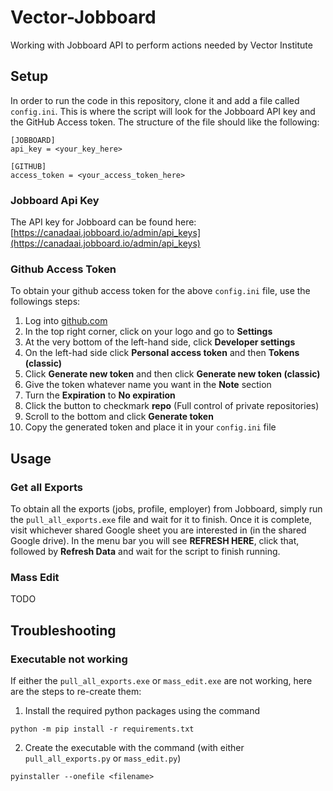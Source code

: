 # Vector-Jobboard
Working with Jobboard API to perform actions needed by Vector Institute

## Setup
In order to run the code in this repository, clone it and add a file called `config.ini`. This is where the script will look for the Jobboard API key and the GitHub Access token. The structure of the file should like the following:

```
[JOBBOARD]
api_key = <your_key_here>

[GITHUB]
access_token = <your_access_token_here>
```

### Jobboard Api Key
The API key for Jobboard can be found here: [https://canadaai.jobboard.io/admin/api_keys](https://canadaai.jobboard.io/admin/api_keys)

### Github Access Token
To obtain your github access token for the above `config.ini` file, use the followings steps:
1. Log into [github.com](https://github.com)
2. In the top right corner, click on your logo and go to **Settings**
3. At the very bottom of the left-hand side, click **Developer settings**
4. On the left-had side click **Personal access token** and then **Tokens (classic)**
5. Click **Generate new token** and then click **Generate new token (classic)**
6. Give the token whatever name you want in the **Note** section
7. Turn the **Expiration** to **No expiration**
8. Click the button to checkmark **repo** (Full control of private repositories)
9. Scroll to the bottom and click **Generate token**
10. Copy the generated token and place it in your `config.ini` file

## Usage
### Get all Exports
To obtain all the exports (jobs, profile, employer) from Jobboard, simply run the `pull_all_exports.exe` file and wait for it to finish. Once it is complete, visit whichever shared Google sheet you are interested in (in the shared Google drive). In the menu bar you will see **REFRESH HERE**, click that, followed by **Refresh Data** and wait for the script to finish running. 

### Mass Edit
TODO

## Troubleshooting
### Executable not working
If either the `pull_all_exports.exe` or `mass_edit.exe` are not working, here are the steps to re-create them:
1. Install the required python packages using the command
```
python -m pip install -r requirements.txt
```
2. Create the executable with the command (with either `pull_all_exports.py` or `mass_edit.py`)
```
pyinstaller --onefile <filename>
```